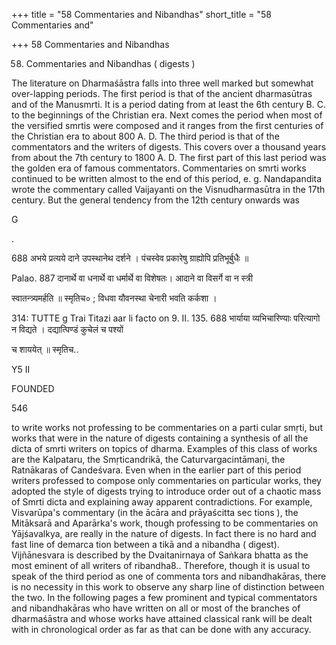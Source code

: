 +++
title = "58 Commentaries and Nibandhas"
short_title = "58 Commentaries and"

+++
58 Commentaries and Nibandhas


58. Commentaries and Nibandhas ( digests ) 

The literature on Dharmaśāstra falls into three well marked but somewhat over-lapping periods. The first period is that of the ancient dharmasūtras and of the Manusmrti. It is a period dating from at least the 6th century B. C. to the beginnings of the Christian era. Next comes the period when most of the versified smrtis were composed and it ranges from the first centuries of the Christian era to about 800 A. D. The third period is that of the commentators and the writers of digests. This covers over a thousand years from about the 7th century to 1800 A. D. The first part of this last period was the golden era of famous commentators. Commentaries on smrti works continued to be written almost to the end of this period, e. g. Nandapandita wrote the commentary called Vaijayanti on the Visnudharmasūtra in the 17th century. But the general tendency from the 12th century onwards was 





G 

. 









688 अभये प्रत्यये दाने उपस्थानेथ दर्शने । पंचस्वेव प्रकारेषु ग्राह्योपि प्रतिभूर्बुधैः ॥ 

Palao. 887 दानार्थे वा धनार्थे वा धर्मार्थे वा विशेषतः। आदाने वा विसर्गे वा न स्त्री 

स्वातन्त्र्यमर्हति ॥ स्मृतिच० ; विधवा यौवनस्था चेनारी भवति कर्कशा । 

314: TUTTE g Trai Titazi aar li facto on 9. II. 135. 688 भार्याया व्यभिचारिण्याः परित्यागो न विद्यते । दद्यात्पिण्डं कुचेलं च पश्यों 

च शाययेत् ॥ स्मृतिच.. 

Y5 II 

FOUNDED 

546 



to write works not professing to be commentaries on a parti cular smṛti, but works that were in the nature of digests containing a synthesis of all the dicta of smrti writers on topics of dharma. Examples of this class of works are the Kalpataru, the Smṛticandrikā, the Caturvargacintāmaṇi, the Ratnākaras of Candeśvara. Even when in the earlier part of this period writers professed to compose only commentaries on particular works, they adopted the style of digests trying to introduce order out of a chaotic mass of Smrti dicta and explaining away apparent contradictions. For example, Visvarūpa's commentary (in the ācāra and prāyaścitta sec tions ), the Mitāksarā and Aparārka's work, though professing to be commentaries on Yājśavalkya, are really in the nature of digests. In fact there is no hard and fast line of demarca tion between a tikā and a nibandha ( digest). Vijñānesvara is described by the Dvaitanirnaya of Saṅkara bhatta as the most eminent of all writers of ribandha8.. Therefore, though it is usual to speak of the third period as one of commenta tors and nibandhakāras, there is no necessity in this work to observe any sharp line of distinction between the two. In the following pages a few prominent and typical commentators and nibandhakāras who have written on all or most of the branches of dharmaśāstra and whose works have attained classical rank will be dealt with in chronological order as far as that can be done with any accuracy. 
